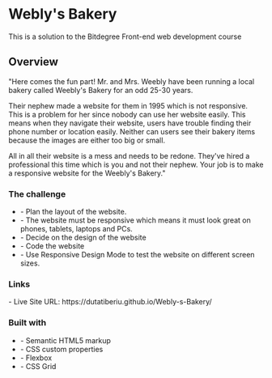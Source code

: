 # Webly's Bakery

<p>This is a solution to the Bitdegree Front-end web development course</p>

## Overview
<p>"Here comes the fun part! Mr. and Mrs. Weebly have been running a local bakery called Weebly's Bakery for an odd 25-30 years.

Their nephew made a website for them in 1995 which is not responsive. This is a problem for her since nobody can use her website easily. This means when they navigate their website, users have trouble finding their phone number or location easily. Neither can users see their bakery items because the images are either too big or small.

All in all their website is a mess and needs to be redone. They've hired a professional this time which is you and not their nephew. Your job is to make a responsive website for the Weebly's Bakery."</p>
### The challenge
<ul>
<li>- Plan the layout of the website.</li>
<li>- The website must be responsive which means it must look great on phones, tablets, laptops and PCs.</li>
<li>- Decide on the design of the website</li>
<li>- Code the website</li>
<li>- Use Responsive Design Mode to test the website on different screen sizes.</li>
</ul>

### Links

<p>- Live Site URL:  https://dutatiberiu.github.io/Webly-s-Bakery/

### Built with
<ul>
<li>- Semantic HTML5 markup</li>
<li>- CSS custom properties</li>
<li>- Flexbox</li>
<li>- CSS Grid</li>
<ul>